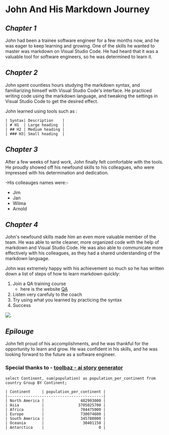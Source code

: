 # **John And His Markdown Journey**

## *Chapter 1*
John had been a trainee software engineer for a few months now, and he was eager to keep learning and growing. One of the skills he wanted to master was markdown on Visual Studio Code. He had heard that it was a valuable tool for software engineers, so he was determined to learn it.

## *Chapter 2*
John spent countless hours studying the markdown syntax, and familiarizing himself with Visual Studio Code's interface. He practiced writing code using the markdown language, and tweaking the settings in Visual Studio Code to get the desired effect.

John learned using tools such as :


	| Syntax| Description    |
    | # H1  | Large heading  |
    | ## H2 | Medium heading |
    | ### H3| Small heading  |


## *Chapter 3*
After a few weeks of hard work, John finally felt comfortable with the tools. He proudly showed off his newfound skills to his colleagues, who were impressed with his determination and dedication.

-His colleauges names were:-
- Jim
- Jan
- Wilma
- Arnold

## *Chapter 4*
John's newfound skills made him an even more valuable member of the team. He was able to write cleaner, more organized code with the help of markdown and Visual Studio Code. He was also able to communicate more effectively with his colleagues, as they had a shared understanding of the markdown language.

John was extremely happy with his achievement so much so he has written down a list of steps of how to learn markdown quickly:

1. Join a QA training course
    - here is the website [QA](https://www.qa.com)
2. Listen very carefuly to the coach 
3. Try using what you learned by practicing the syntax
4. Success

![.](desktop/getty_495142964_198701.jpg)
## *Epilouge*
John felt proud of his accomplishments, and he was thankful for the opportunity to learn and grow. He was confident in his skills, and he was looking forward to the future as a software engineer.

### Special thanks to - [toolbaz - ai story generator](https://toolbaz.com/writer/ai-story-generator)

`select Continent, sum(population) as population_per_continent from country Group BY Continent;`

    | Continent     | population_per_continent |
    |------------------------------------------|
    | North America |                482993000 |
    | Asia          |               3705025700 |
    | Africa        |                784475000 |
    | Europe        |                730074600 |
    | South America |                345780000 |
    | Oceania       |                 30401150 |
    | Antarctica    |                        0 |

